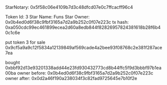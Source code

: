 StarNotary: 0x5f58c06e4109b7d3c48dfcd07e0c7ffcacff96c4


Token Id: 3
Star Name: Funs
Star Owner: 0x0b4ed0d6f38c9fbf3165a7d2a9b252c0f07e223c
tx hash: 0xa050cdc99ec461899ecea2d60a8edb844f82826957824381618b28f6b40c1c6e

put token 3 for sale
0x9cf5a9a9c12f5834a12139849af569cade4a2bee93f08768c2e381f287ace7ea




bought
0xbbf92d13e93201338add44e23fd930432773cd8b44ffc5f9d3bbbf97b1ea00ba
owner before: 0x0b4ed0d6f38c9fbf3165a7d2a9b252c0f07e223c
owner after: 0x0d2a46f190a238034f3c82fad9725645e7b10f2e

